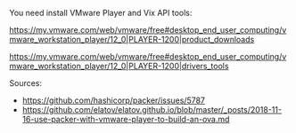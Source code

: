 

You need install VMware Player and Vix API tools:


https://my.vmware.com/web/vmware/free#desktop_end_user_computing/vmware_workstation_player/12_0|PLAYER-1200|product_downloads

https://my.vmware.com/web/vmware/free#desktop_end_user_computing/vmware_workstation_player/12_0|PLAYER-1200|drivers_tools


Sources:
- https://github.com/hashicorp/packer/issues/5787
- https://github.com/elatov/elatov.github.io/blob/master/_posts/2018-11-16-use-packer-with-vmware-player-to-build-an-ova.md